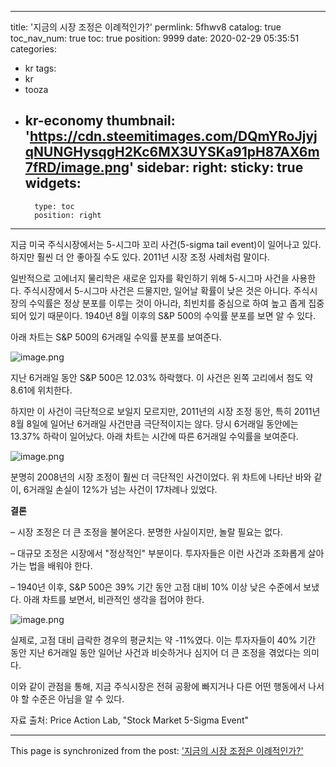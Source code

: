 
---
title: '지금의 시장 조정은 이례적인가?'
permlink: 5fhwv8
catalog: true
toc_nav_num: true
toc: true
position: 9999
date: 2020-02-29 05:35:51
categories:
- kr
tags:
- kr
- tooza
- kr-economy
thumbnail: 'https://cdn.steemitimages.com/DQmYRoJjyjqNUNGHysqgH2Kc6MX3UYSKa91pH87AX6m7fRD/image.png'
sidebar:
    right:
        sticky: true
widgets:
    -
        type: toc
        position: right
---


지금 미국 주식시장에서는 5-시그마 꼬리 사건(5-sigma tail event)이 일어나고 있다. 하지만 훨씬 더 안 좋아질 수도 있다. 2011년 시장 조정 사례처럼 말이다.



일반적으로 고에너지 물리학은 새로운 입자를 확인하기 위해 5-시그마 사건을 사용한다. 주식시장에서 5-시그마 사건은 드물지만, 일어날 확률이 낮은 것은 아니다. 주식시장의 수익률은 정상 분포를 이루는 것이 아니라, 최빈치를 중심으로 하여 높고 좁게 집중되어 있기 때문이다. 1940년 8월 이후의 S&P 500의 수익률 분포를 보면 알 수 있다.


아래 차트는 S&P 500의 6거래일 수익률 분포를 보여준다.



![image.png](https://cdn.steemitimages.com/DQmYRoJjyjqNUNGHysqgH2Kc6MX3UYSKa91pH87AX6m7fRD/image.png)



지난 6거래일 동안 S&P 500은 12.03% 하락했다. 이 사건은 왼쪽 고리에서 첨도 약 8.61에 위치한다.


하지만 이 사건이 극단적으로 보일지 모르지만, 2011년의 시장 조정 동안, 특히 2011년 8월 8일에 일어난 6거래일 사건만큼 극단적이지는 않다. 당시 6거래일 동안에는 13.37% 하락이 일어났다. 아래 차트는 시간에 따른 6거래일 수익률을 보여준다.



![image.png](https://cdn.steemitimages.com/DQmVrRXXsxcxEL2i5SsxynXiVSsdQhYjkZof9cpR3QzABpn/image.png)



분명히 2008년의 시장 조정이 훨씬 더 극단적인 사건이었다. 위 차트에 나타난 바와 같이, 6거래일 손실이 12%가 넘는 사건이 17차례나 있었다.


**결론**


– 시장 조정은 더 큰 조정을 불어온다. 분명한 사실이지만, 놀랄 필요는 없다.


– 대규모 조정은 시장에서 "정상적인" 부분이다. 투자자들은 이런 사건과 조화롭게 살아가는 법을 배워야 한다.


– 1940년 이후, S&P 500은 39% 기간 동안 고점 대비 10% 이상 낮은 수준에서 보냈다. 아래 차트를 보면서, 비관적인 생각을 접어야 한다.



![image.png](https://cdn.steemitimages.com/DQmYCyz9QvFrgEkzpH2iTMqcv8o9xjdr7PRcFttghKMmxtt/image.png)



실제로, 고점 대비 급락한 경우의 평균치는 약 -11%였다. 이는 투자자들이 40% 기간 동안 지난 6거래일 동안 일어난 사건과 비슷하거나 심지어 더 큰 조정을 겪었다는 의미다.


이와 같이 관점을 통해, 지금 주식시장은 전혀 공황에 빠지거나 다른 어떤 행동에서 나서야 할 수준은 아님을 알 수 있다.


자료 출처: Price Action Lab, "Stock Market 5-Sigma Event"

- - -

This page is synchronized from the post: ['지금의 시장 조정은 이례적인가?'](https://steemit.com/@pius.pius/5fhwv8)
